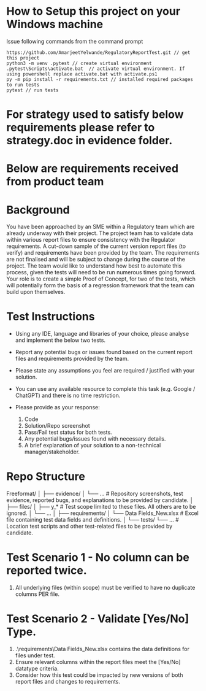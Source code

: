 # How to Setup this project on your Windows machine

Issue following commands from the command prompt
```choco install python // only if you have not python installed on your machine
https://github.com/AmarjeetYelwande/RegulatoryReportTest.git // get this project
python3 -m venv .pytest // create virtual environment
.pytest\Scripts\activate.bat  // activate virtual environment. If using powershell replace activate.bat with activate.ps1
py -m pip install -r requirements.txt // installed required packages to run tests
pytest // run tests
```
# For strategy used to satisfy below requirements please refer to strategy.doc in evidence folder.

# Below are requirements received from product team

# Background

You have been approached by an SME within a Regulatory team which are already underway with their project.
The project team has to validate data within various report files to ensure consistency with the Regulator requirements.
A cut-down sample of the current version report files (to verify) and requirements have been provided by the team.
The requirements are not finalised and will be subject to change during the course of the project.
The team would like to understand how best to automate this process, given the tests will need to be run numerous times going forward.
Your role is to create a simple Proof of Concept, for two of the tests, which will potentially form the basis of a regression framework that the team can build upon themselves.


# Test Instructions 

* Using any IDE, language and libraries of your choice, please analyse and implement the below two tests.
* Report any potential bugs or issues found based on the current report files and requirements provided by the team.
* Please state any assumptions you feel are required / justified with your solution.
* You can use any available resource to complete this task (e.g. Google / ChatGPT)  and there is no time restriction.

* Please provide as your response:
	
	1. Code
	2. Solution/Repo screenshot
	3. Pass/Fail test status for both tests.
	4. Any potential bugs/issues found with necessary details.
	5. A brief explanation of your solution to a non-technical manager/stakeholder.



# Repo Structure 

Freeformat/
│
├── evidence/
│   └── ...  # Repository screenshots, test evidence, reported bugs, and explanations to be provided by candidate.
│
├── files/
│   ├── y_*  # Test scope limited to these files. All others are to be ignored.
│   └── ...
│
├── requirements/
│   └── Data Fields_New.xlsx  # Excel file containing test data fields and definitions.
│
└── tests/
    └── ...  # Location test scripts and other test-related files to be provided by candidate.
	
	

# Test Scenario 1 - No column can be reported twice.

1.	All underlying files (within scope) must be verified to have no duplicate columns PER file.


# Test Scenario 2 - Validate [Yes/No] Type.

1. .\requirements\Data Fields_New.xlsx contains the data definitions for files under test.
2. Ensure relevant columns within the report files meet the [Yes/No] datatype criteria.
3. Consider how this test could be impacted by new versions of both report files and changes to requirements.

